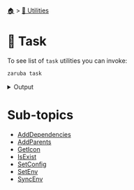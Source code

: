 <!--startTocHeader-->
[🏠](../../README.md) > [🔧 Utilities](../README.md)
# 🔨 Task
<!--endTocHeader-->

To see list of `task` utilities you can invoke:

<!--startCode-->
```bash
zaruba task
```
 
<details>
<summary>Output</summary>
 
```````
Task manipulation utilities

Usage:
  zaruba task [command]

Available Commands:
  addDependencies Add task dependency
  addParents      Add task parent
  getIcon         get task icon
  isExist         Is task exist
  setConfigs      Set task configs
  setEnvs         Set task env
  syncEnv         Update task's environment

Flags:
  -h, --help   help for task

Use "zaruba task [command] --help" for more information about a command.
```````
</details>
<!--endCode-->

<!--startTocSubTopic-->
# Sub-topics
* [AddDependencies](adddependencies.md)
* [AddParents](addparents.md)
* [GetIcon](geticon.md)
* [IsExist](isexist.md)
* [SetConfig](setconfig.md)
* [SetEnv](setenv.md)
* [SyncEnv](syncenv.md)
<!--endTocSubTopic-->